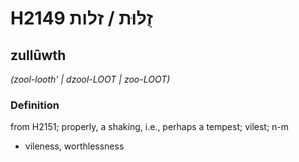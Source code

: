 # H2149 זֻלּוּת / זלות

## zullûwth

_(zool-looth' | dzool-LOOT | zoo-LOOT)_

### Definition

from H2151; properly, a shaking, i.e., perhaps a tempest; vilest; n-m

- vileness, worthlessness

